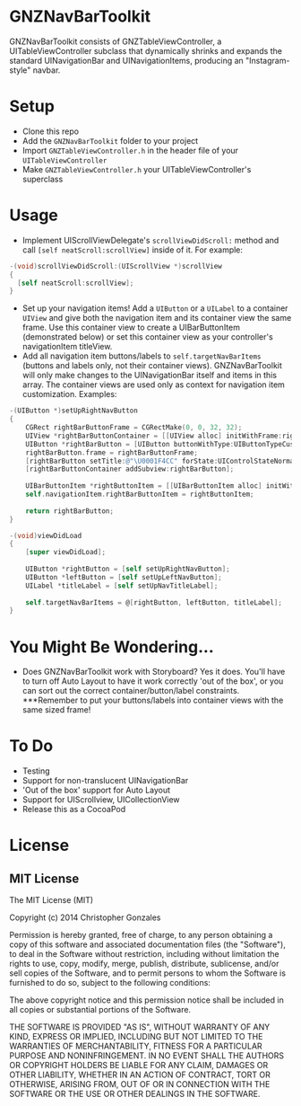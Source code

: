 GNZNavBarToolkit
================
GNZNavBarToolkit consists of GNZTableViewController, a UITableViewController subclass that dynamically shrinks and expands the standard UINavigationBar and UINavigationItems, producing an "Instagram-style" navbar.

Setup
=====
+ Clone this repo
+ Add the `GNZNavBarToolkit` folder to your project
+ Import `GNZTableViewController.h` in the header file of your `UITableViewController`
+ Make `GNZTableViewController.h` your UITableViewController's superclass

Usage
=====
+ Implement UIScrollViewDelegate's `scrollViewDidScroll:` method and call `[self neatScroll:scrollView]` inside of it. For example:
```objective-c
-(void)scrollViewDidScroll:(UIScrollView *)scrollView
{
  [self neatScroll:scrollView];
}
```

+ Set up your navigation items! Add a `UIButton` or a `UILabel` to a container `UIView` and give both the navigation item and its container view the same frame. Use this container view to create a UIBarButtonItem (demonstrated below) or set this container view as your controller's navigationItem titleView.
+ Add all navigation item buttons/labels to `self.targetNavBarItems` (buttons and labels only, not their container views). GNZNavBarToolkit will only make changes to the UINavigationBar itself and items in this array. The container views are used only as context for navigation item customization. Examples:

```objective-c
-(UIButton *)setUpRightNavButton
{
    CGRect rightBarButtonFrame = CGRectMake(0, 0, 32, 32);
    UIView *rightBarButtonContainer = [[UIView alloc] initWithFrame:rightBarButtonFrame];
    UIButton *rightBarButton = [UIButton buttonWithType:UIButtonTypeCustom];
    rightBarButton.frame = rightBarButtonFrame;
    [rightBarButton setTitle:@"\U0001F4CC" forState:UIControlStateNormal];
    [rightBarButtonContainer addSubview:rightBarButton];
    
    UIBarButtonItem *rightButtonItem = [[UIBarButtonItem alloc] initWithCustomView:rightBarButtonContainer];
    self.navigationItem.rightBarButtonItem = rightButtonItem;
    
    return rightBarButton;
}
```

```objective-c
-(void)viewDidLoad
{
    [super viewDidLoad];
    
    UIButton *rightButton = [self setUpRightNavButton];
    UIButton *leftButton = [self setUpLeftNavButton];
    UILabel *titleLabel = [self setUpNavTitleLabel];
    
    self.targetNavBarItems = @[rightButton, leftButton, titleLabel];
}
```

You Might Be Wondering...
=========================
+ Does GNZNavBarToolkit work with Storyboard? Yes it does. You'll have to turn off Auto Layout to have it work correctly 'out of the box', or you can sort out the correct container/button/label constraints. ***Remember to put your buttons/labels into container views with the same sized frame!


To Do
=====
+ Testing
+ Support for non-translucent UINavigationBar
+ 'Out of the box' support for Auto Layout
+ Support for UIScrollview, UICollectionView
+ Release this as a CocoaPod

License
=======
MIT License
-----------
The MIT License (MIT)

Copyright (c) 2014 Christopher Gonzales

Permission is hereby granted, free of charge, to any person obtaining a copy
of this software and associated documentation files (the "Software"), to deal
in the Software without restriction, including without limitation the rights
to use, copy, modify, merge, publish, distribute, sublicense, and/or sell
copies of the Software, and to permit persons to whom the Software is
furnished to do so, subject to the following conditions:

The above copyright notice and this permission notice shall be included in
all copies or substantial portions of the Software.

THE SOFTWARE IS PROVIDED "AS IS", WITHOUT WARRANTY OF ANY KIND, EXPRESS OR
IMPLIED, INCLUDING BUT NOT LIMITED TO THE WARRANTIES OF MERCHANTABILITY,
FITNESS FOR A PARTICULAR PURPOSE AND NONINFRINGEMENT. IN NO EVENT SHALL THE
AUTHORS OR COPYRIGHT HOLDERS BE LIABLE FOR ANY CLAIM, DAMAGES OR OTHER
LIABILITY, WHETHER IN AN ACTION OF CONTRACT, TORT OR OTHERWISE, ARISING FROM,
OUT OF OR IN CONNECTION WITH THE SOFTWARE OR THE USE OR OTHER DEALINGS IN
THE SOFTWARE.